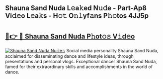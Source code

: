 ## Shauna Sand Nuda L𝚎a𝚔ed N𝚞𝚍e - Part-Ap8 Vi𝚍𝚎o L𝚎a𝚔s - H𝚘𝚝 O𝚗𝚕yf𝚊ns P𝚑𝚘tos 4JJ5p

# <h2><a href="http://kf0tpgr.oniu.top/?m=Shauna+Sand+Nuda">🔗👉 🔴 Shauna Sand Nuda P𝚑ot𝚘𝚜 V𝚒d𝚎o</a></h2>

[![Shauna Sand Nuda Nu𝚍e𝚜](https://i.imgur.com/0qMVB7G.gif)](http://kf0tpgr.oniu.top/?m=Shauna+Sand+Nuda)
Social media personality Shauna Sand Nuda, acclaimed for disseminating dance and lifestyle ideas, through presentations and personal vlogs. Exceptional dancer Shauna Sand Nuda, famed for their extraordinary skills and accomplishments in the world of dance.  
